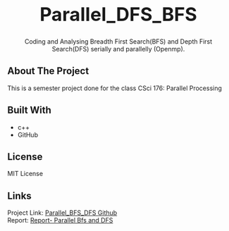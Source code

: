 <h1 style="font-size:300%;" align="center" >Parallel_DFS_BFS</h1>

  <p align="center">
     Coding and Analysing Breadth First Search(BFS) and Depth First Search(DFS) serially and parallelly (Openmp).
    <br />
</p>

<!-- ABOUT THE PROJECT -->
## About The Project
This is a semester project done for the class CSci 176: Parallel Processing

## Built With

* c++[]()
* GitHub[]()

<!-- LICENSE -->
## License
MIT License


## Links

Project Link: [Parallel_BFS_DFS Github](https://github.com/NavSanya/Parallel_DFS_BFS_OpenMp)  
Report: [Report- Parallel Bfs and DFS](https://docs.google.com/document/d/1MhisMnrwpmDzabducGIdrbr-1KRxTPnsQNM_ZjArEZE/edit?usp=sharing)
